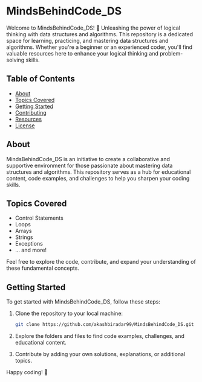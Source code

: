 # MindsBehindCode_DS

Welcome to MindsBehindCode_DS! 🚀
Unleashing the power of logical thinking with data structures and algorithms. 
This repository is a dedicated space for learning, practicing, and mastering data structures and algorithms. Whether you're a beginner or an experienced coder, you'll find valuable resources here to enhance your logical thinking and problem-solving skills.

## Table of Contents

- [About](#about)
- [Topics Covered](#topics-covered)
- [Getting Started](#getting-started)
- [Contributing](#contributing)
- [Resources](#resources)
- [License](#license)

## About

MindsBehindCode_DS is an initiative to create a collaborative and supportive environment for those passionate about mastering data structures and algorithms. This repository serves as a hub for educational content, code examples, and challenges to help you sharpen your coding skills.

## Topics Covered

- Control Statements
- Loops
- Arrays
- Strings
- Exceptions
- ... and more!

Feel free to explore the code, contribute, and expand your understanding of these fundamental concepts.

## Getting Started

To get started with MindsBehindCode_DS, follow these steps:

1. Clone the repository to your local machine:

    ```bash
    git clone https://github.com/akashbiradar99/MindsBehindCode_DS.git
    ```

2. Explore the folders and files to find code examples, challenges, and educational content.

3. Contribute by adding your own solutions, explanations, or additional topics.

Happy coding! 🚀
